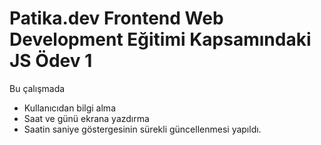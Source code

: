 # Patika.dev Frontend Web Development Eğitimi Kapsamındaki JS Ödev 1

Bu çalışmada
- Kullanıcıdan bilgi alma
- Saat ve günü ekrana yazdırma
- Saatin saniye göstergesinin sürekli güncellenmesi
yapıldı.